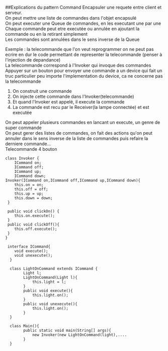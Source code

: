 ##Explications du pattern Command
Encapsuler une requete entre client et serveur.  
On peut mettre une liste de commandes dans l'objet encapsulé  
On peut executer une Queue de commandes, en les executant une par une
Chaque commande peut etre executée ou annulée en ajoutant la commande ou en la retirant simplement  
Les commandes sont annulées dans le sens inverse de la Queue

Exemple : la telecommande que l'on veut reprogrammer
on ne peut pas ecrire en dur le code permettant de representer la telecommande
(penser à l'injection de depandance)  
La telecommande correspond à l'Invoker qui invoque des commandes
Appuyer sur un bouton pour envoyer une commande a un device qui fait un truc particulier
peu importe l'implementation du device, ca ne concerne pas la telecommande
1) On construit une commande
2) On injecte cette commande dans l'Invoker(telecommande)
3) Et quand l'Invoker est appelé, il execute la commande
4) La commande est recu par le Receiver(la lampe connectée) et est executée

On peut appeler plusieurs commandes en lancant un execute, un genre de super commande  
On peut gerer des listes de commandes, on fait des actions qu'on peut annuler dans le sens inverse de la liste de commandes puis refaire la derniere commande...  
Telecommande 4 bouton
   
    class Invoker {
        ICommand on;
        ICommand off;
        ICommand up;
        ICommand down;
    Invoker(ICommand on,ICommand off,ICommand up,ICommand down){
        this.on = on;
        this.off = off;
        this.up = up;
        this.down = down;
     }
     
     public void clickOn() {
        this.on.execute();
     }
     public void clickOff(){
        this.off.execute();
     }
    }
     
     interface ICommand{
        void execute();
        void unexecute();
      }
      
      class LightOnCommand extends ICommand {
            Light l;
            LightOnCommand(Light l){
                this.light = l;
            }
            public void execute(){
                this.light.on();
            }
            public void unexecute(){
                this.light.on();
            }
      }
      
      class Main(){
            public static void main(String[] args){
                new Invoker(new LightOnCommand(light),....
            }
      }